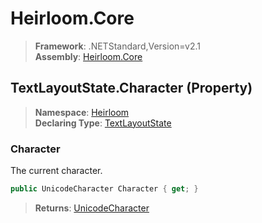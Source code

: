 # Heirloom.Core

> **Framework**: .NETStandard,Version=v2.1  
> **Assembly**: [Heirloom.Core][0]

## TextLayoutState.Character (Property)

> **Namespace**: [Heirloom][0]  
> **Declaring Type**: [TextLayoutState][1]

### Character

The current character.

```cs
public UnicodeCharacter Character { get; }
```

> **Returns**: [UnicodeCharacter][2]

[0]: ../../../Heirloom.Core.md
[1]: ../TextLayoutState.md
[2]: ../UnicodeCharacter.md
